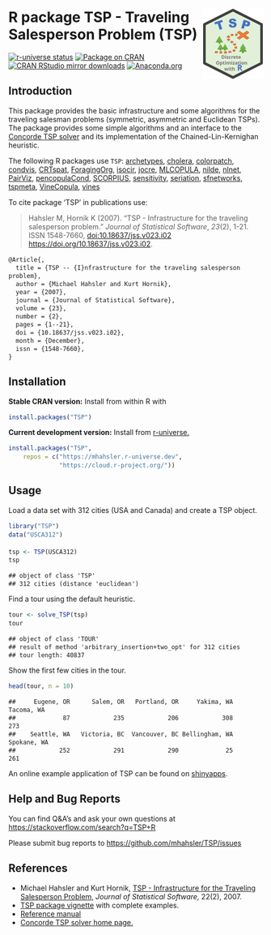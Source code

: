 
# <img src="man/figures/logo.svg" align="right" height="139" /> R package TSP - Traveling Salesperson Problem (TSP)

[![r-universe
status](https://mhahsler.r-universe.dev/badges/TSP)](https://mhahsler.r-universe.dev/TSP)
[![Package on
CRAN](https://www.r-pkg.org/badges/version/TSP)](https://CRAN.R-project.org/package=TSP)
[![CRAN RStudio mirror
downloads](https://cranlogs.r-pkg.org/badges/TSP)](https://CRAN.R-project.org/package=TSP)
[![Anaconda.org](https://anaconda.org/conda-forge/r-tsp/badges/version.svg)](https://anaconda.org/conda-forge/r-tsp)

## Introduction

This package provides the basic infrastructure and some algorithms for
the traveling salesman problems (symmetric, asymmetric and Euclidean
TSPs). The package provides some simple algorithms and an interface to
the [Concorde TSP solver](http://www.math.uwaterloo.ca/tsp/concorde/)
and its implementation of the Chained-Lin-Kernighan heuristic.

The following R packages use `TSP`:
[archetypes](https://CRAN.R-project.org/package=archetypes),
[cholera](https://CRAN.R-project.org/package=cholera),
[colorpatch](https://CRAN.R-project.org/package=colorpatch),
[condvis](https://CRAN.R-project.org/package=condvis),
[CRTspat](https://CRAN.R-project.org/package=CRTspat),
[ForagingOrg](https://CRAN.R-project.org/package=ForagingOrg),
[isocir](https://CRAN.R-project.org/package=isocir),
[jocre](https://CRAN.R-project.org/package=jocre),
[MLCOPULA](https://CRAN.R-project.org/package=MLCOPULA),
[nilde](https://CRAN.R-project.org/package=nilde),
[nlnet](https://CRAN.R-project.org/package=nlnet),
[PairViz](https://CRAN.R-project.org/package=PairViz),
[pencopulaCond](https://CRAN.R-project.org/package=pencopulaCond),
[SCORPIUS](https://CRAN.R-project.org/package=SCORPIUS),
[sensitivity](https://CRAN.R-project.org/package=sensitivity),
[seriation](https://CRAN.R-project.org/package=seriation),
[sfnetworks](https://CRAN.R-project.org/package=sfnetworks),
[tspmeta](https://CRAN.R-project.org/package=tspmeta),
[VineCopula](https://CRAN.R-project.org/package=VineCopula),
[vines](https://CRAN.R-project.org/package=vines)

To cite package ‘TSP’ in publications use:

> Hahsler M, Hornik K (2007). “TSP - Infrastructure for the traveling
> salesperson problem.” *Journal of Statistical Software*, *23*(2),
> 1-21. ISSN 1548-7660, <doi:10.18637/jss.v023.i02>
> <https://doi.org/10.18637/jss.v023.i02>.

    @Article{,
      title = {TSP -- {I}nfrastructure for the traveling salesperson problem},
      author = {Michael Hahsler and Kurt Hornik},
      year = {2007},
      journal = {Journal of Statistical Software},
      volume = {23},
      number = {2},
      pages = {1--21},
      doi = {10.18637/jss.v023.i02},
      month = {December},
      issn = {1548-7660},
    }

## Installation

**Stable CRAN version:** Install from within R with

``` r
install.packages("TSP")
```

**Current development version:** Install from
[r-universe.](https://mhahsler.r-universe.dev/TSP)

``` r
install.packages("TSP",
    repos = c("https://mhahsler.r-universe.dev",
              "https://cloud.r-project.org/"))
```

## Usage

Load a data set with 312 cities (USA and Canada) and create a TSP
object.

``` r
library("TSP")
data("USCA312")

tsp <- TSP(USCA312)
tsp
```

    ## object of class 'TSP' 
    ## 312 cities (distance 'euclidean')

Find a tour using the default heuristic.

``` r
tour <- solve_TSP(tsp)
tour
```

    ## object of class 'TOUR' 
    ## result of method 'arbitrary_insertion+two_opt' for 312 cities
    ## tour length: 40837

Show the first few cities in the tour.

``` r
head(tour, n = 10)
```

    ##     Eugene, OR      Salem, OR   Portland, OR     Yakima, WA     Tacoma, WA 
    ##             87            235            206            308            273 
    ##    Seattle, WA   Victoria, BC  Vancouver, BC Bellingham, WA    Spokane, WA 
    ##            252            291            290             25            261

An online example application of TSP can be found on
[shinyapps](https://shrinidhee.shinyapps.io/SimpleTSP).

## Help and Bug Reports

You can find Q&A’s and ask your own questions at
<https://stackoverflow.com/search?q=TSP+R>

Please submit bug reports to <https://github.com/mhahsler/TSP/issues>

## References

- Michael Hahsler and Kurt Hornik, [TSP - Infrastructure for the
  Traveling Salesperson
  Problem,](http://dx.doi.org/10.18637/jss.v023.i02) *Journal of
  Statistical Software,* 22(2), 2007.
- [TSP package
  vignette](https://cran.r-project.org/package=TSP/vignettes/TSP.pdf)
  with complete examples.
- [Reference manual](https://cran.r-project.org/package=TSP/TSP.pdf)
- [Concorde TSP solver home
  page.](http://www.math.uwaterloo.ca/tsp/concorde/)
